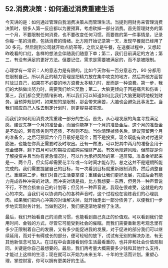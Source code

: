 ## 52.消费决策：如何通过消费重建生活
今天讲的是：如何通过管理自我消费决策从而管理生活。当提到用财务来管理消费决策时，很多人第一反应都以为要预算，考虑砍掉一部分消费。首先管理财务的第一个月，不要限制任何消费，也不要改变任何习惯。而要做的第一件事情是，记录你每一笔的消费，包括消费的情绪。比方刚开始记录第一天，发现早餐就已经用了 30 多元，然后刚到公司就开始点奶茶等，之后又是午餐，在送餐过程中，又想起昨晚看的口红，各样的想法会伴随我们随意下单；第二，我们目前满足的方法；第三，有没有满足的更好方法。但要记住，需求是需要被满足的，而不是被限制。


心理学有一常识：人的意志力是有限的。比如今天你有一百分意志力，90 分都用在限制自己。所以真正的精力管理是把精力放在集中攻克的地方，然后其他方面暂时放过自己，如果在不必要的地方浪费太多精力时，反而是一种浪费。第一步，我们的大脑做出努力时，需要我们给它奖励；第二，大脑更倾向于回避痛苦和伤害；第三，我们都会受到情绪影响，所以我们可以知道如何比我们大脑更聪明地规划财务。当预算规划时，如果想的是限制，那会带来痛苦，大脑也会避免此事发生。当我们顺应自己人性去制定计划时，则更容易被实现。


而我们如何利用消费决策重建一部分的生活。首先，从心理发展的角度寻找满足感，建议先存一个月的准备金，而当你能存下一个月的准备金后，这个月的准备金是不动的，若有债务则可还债，不然则不动。当你清理掉债务后，建议预留两个月的准备金，之后可预留六个月且最好是现金；而不是投资。现金既能有效对付通货膨胀，也能在你真正需要时及时取出。还有一做法，可以把其中两月的准备金用于现金储存，剩下四月可以短期投资或购买理财产品，有效地规避风险，但前提是你了解投资并且当你有紧急情况时，可以作为承担风险的第一道屏障。准备金听起来是一、两个月，但实际却需要花半年或一年时间才能存到，总之这并不是短期所能完成的。我们需要提醒自己的目标，每一次看到目标就重新限制消费，然后调整自己。重建第二步，我们对自己生活要掌控；重建会让我们更好发展，完成后会有能力完成各种冲突的对话。而冲突对话是指，比方我想要一东西，但另外一种声音说不行，不然会损害自己的计划等；但另外一种声音说，我现在很难受，这就是的内心的冲突。当我们可以协调内心的各种声音时，这个过程也在锻炼我们的心理肌肉。如果我们把内心冲突的对话解决掉，就开始走出一部分债务了，以便我们一步步地实现财务计划。当做到这时，我们便逐渐地掌控了生活。


最后，我们开始看自己的消费习惯，也能看到自己真正的价值观。可以看到我们使用时间、金钱的方式，尽管它可能受到社会的催眠。而我们需要重新思考观念里有多少正限制着自己的发展，又有多少能促进我的发展，对于促进的部分我们可以继续延用，而对于有碍成长的部分，便可轻轻的放下，试试有无别的解决办法、有无其他新信念可加入。在过程中会直接看到你生活最看重的，也并非和社会价值观相同，关键是你自己最想要的。最后，我们再考量大概需要多少钱和其他什么支持，才能过上这样的生活；现在就可以开始为未来五年、十年的生活而计划。重塑心理，掌控财富，你可以拥有更美好的生活。

